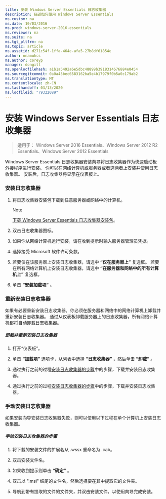 ```yaml
---
title: 安装 Windows Server Essentials 日志收集器
description: 描述如何使用 Windows Server Essentials
ms.custom: na
ms.date: 10/03/2016
ms.prod: windows-server-2016-essentials
ms.reviewer: na
ms.suite: na
ms.tgt_pltfrm: na
ms.topic: article
ms.assetid: d271c54f-1ffa-464e-afa5-27b8df61854e
author: nnamuhcs
ms.author: coreyp
manager: dongill
ms.openlocfilehash: a1b1a5492a6e5dbc48899b3918314676884e0454
ms.sourcegitcommit: 0a0a45bec6583162ba5e4b17979f0b5a0c179ab2
ms.translationtype: MT
ms.contentlocale: zh-CN
ms.lasthandoff: 03/13/2020
ms.locfileid: "79322089"
---
```

# <a name="install-the-windows-server-essentials-log-collector"></a>安装 Windows Server Essentials 日志收集器

>适用于： Windows Server 2016 Essentials、Windows Server 2012 R2 Essentials、Windows Server 2012 Essentials

Windows Server Essentials 日志收集器安装向导将日志收集器作为快速启动板外接程序进行安装。 你可以在网络计算机或服务器或者这两者上安装并使用日志收集器。 安装后，日志收集器将显示在仪表板上。  
  
###  <a name="BKMK_ToInstall"></a>安装日志收集器  
  
1.  将日志收集器安装包下载到任意服务器或网络中的计算机。  
  
    > [!NOTE]
    > [下载 Windows Server Essentials 日志收集器安装包](https://www.microsoft.com/download/details.aspx?id=34821)。  
  
2.  双击日志收集器图标。  
  
3.  如果你从网络计算机运行安装，请在收到提示时输入服务器管理员凭据。  
  
4.  选择接受 Microsoft 软件许可条款。  
  
5.  若要仅在该服务器上安装日志收集器，请选中 **“仅在服务器上”** 复选框。 若要在所有网络计算机上安装日志收集器，请选中 **“在服务器和网络中的所有计算机上”** 复选框。  
  
6.  单击 **“安装加载项”** 。  
  
###  <a name="BKMK_Reinstall"></a>重新安装日志收集器  
 如果有必要重新安装日志收集器，你必须在服务器和网络中的网络计算机上卸载并重新安装日志收集器。 通过从仪表板卸载服务器上的日志收集器，所有网络计算机都将自动卸载日志收集器。  
  
##### <a name="to-uninstall-and-reinstall-the-log-collector"></a>卸载并重新安装日志收集器  
  
1.  打开“仪表板”。  
  
2.  单击 **“加载项”** 选项卡，从列表中选择 **“日志收集器”** ，然后单击 **“卸载”** 。  
  

3.  通过执行之前的过程[安装日志收集器的步骤](Install-the-Windows-Server-Essentials-Log-Collector.md#BKMK_ToInstall)中的步骤，下载并安装日志收集器。  

3.  通过执行之前的过程[安装日志收集器的步骤](../support/Install-the-Windows-Server-Essentials-Log-Collector.md#BKMK_ToInstall)中的步骤，下载并安装日志收集器。  

  
### <a name="manually-install-the-log-collector"></a>手动安装日志收集器  
 如果安装向导安装日志收集器失败，则可以使用以下过程在单个计算机上安装日志收集器。  
  
##### <a name="to-manually-install-the-log-collector"></a>手动安装日志收集器的步骤  
  
1.  将下载的安装文件的扩展名从 .wssx 重命名为 .cab。  
  
2.  双击安装文件名。  
  
3.  如果收到提示则单击 **“确定”** 。  
  
4.  双击以 ".msi" 结尾的文件名，然后选择要在其中提取它的文件夹。  
  
5.  导航到带有提取的文件的文件夹，并双击安装文件，以使用向导完成安装。
